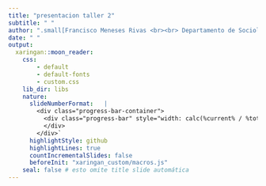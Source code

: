 ```yaml
---
title: "presentacion taller 2"
subtitle: " "
author: ".small[Francisco Meneses Rivas <br><br> Departamento de Sociología - UCH / COES <br><br>]"
date: " "
output:
  xaringan::moon_reader:
    css:
        - default
        - default-fonts
        - custom.css
    lib_dir: libs
    nature:
      slideNumberFormat:   |
        <div class="progress-bar-container">
          <div class="progress-bar" style="width: calc(%current% / %total% * 100%);">
          </div>
        </div>`
      highlightStyle: github
      highlightLines: true
      countIncrementalSlides: false
      beforeInit: "xaringan_custom/macros.js"
    seal: false # esto omite title slide automática
---
```


